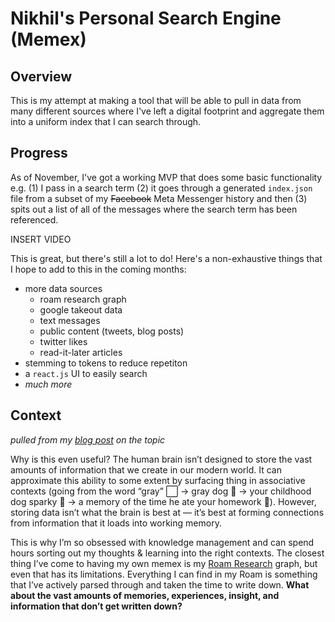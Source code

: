 # Nikhil's Personal Search Engine (Memex)

## Overview
This is my attempt at making a tool that will be able to pull in data from many different sources where I've left a digital footprint and aggregate them into a uniform index that I can search through.

## Progress
As of November, I've got a working MVP that does some basic functionality e.g. (1) I pass in a search term (2) it goes through a generated `index.json` file from a subset of my ~~Facebook~~ Meta Messenger history and then (3) spits out a list of all of the messages where the search term has been referenced.

INSERT VIDEO

This is great, but there's still a lot to do! Here's a non-exhaustive things that I hope to add to this in the coming months:
* more data sources
  * roam research graph
  * google takeout data
  * text messages
  * public content (tweets, blog posts)
  * twitter likes
  * read-it-later articles
* stemming to tokens to reduce repetiton
* a `react.js` UI to easily search
* *much more*

## Context
*pulled from my [blog post](https://nikhilthota.com/writing/memex/) on the topic*

Why is this even useful? The human brain isn’t designed to store the vast amounts of information that we create in our modern world. It can approximate this ability to some extent by surfacing thing in associative contexts (going from the word “gray” ⬜️ -> gray dog 🐩 -> your childhood dog sparky 🥺 -> a memory of the time he ate your homework 🧾). However, storing data isn’t what the brain is best at — it’s best at forming connections from information that it loads into working memory.

This is why I’m so obsessed with knowledge management and can spend hours sorting out my thoughts & learning into the right contexts. The closest thing I’ve come to having my own memex is my [Roam Research](https://roamresearch.com/) graph, but even that has its limitations. Everything I can find in my Roam is something that I’ve actively parsed through and taken the time to write down. **What about the vast amounts of memories, experiences, insight, and information that don’t get written down?**
